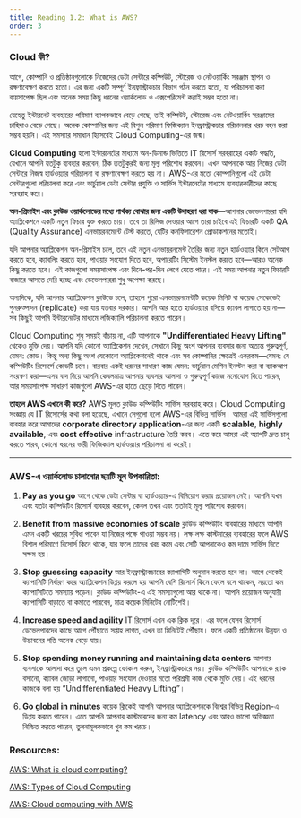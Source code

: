 ```yaml
---
title: Reading 1.2: What is AWS?
order: 3
---
```


### **Cloud কী?**

আগে, কোম্পানি ও প্রতিষ্ঠানগুলোকে নিজেদের ডেটা সেন্টারে কম্পিউট, স্টোরেজ ও নেটওয়ার্কিং সরঞ্জাম স্থাপন ও রক্ষণাবেক্ষণ করতে হতো। এর জন্য একটি সম্পূর্ণ ইনফ্রাস্ট্রাকচার বিভাগ গঠন করতে হতো, যা পরিচালনা করা ব্যয়সাপেক্ষ ছিল এবং অনেক সময় কিছু ধরনের ওয়ার্কলোড ও এক্সপেরিমেন্ট করাই সম্ভব হতো না।

যেহেতু ইন্টারনেট ব্যবহারের পরিমাণ ব্যাপকভাবে বেড়ে গেছে, তাই কম্পিউট, স্টোরেজ এবং নেটওয়ার্কিং সরঞ্জামের চাহিদাও বেড়ে গেছে। অনেক কোম্পানির জন্য এই বিপুল পরিমাণ ফিজিক্যাল ইনফ্রাস্ট্রাকচার পরিচালনার খরচ বহন করা সম্ভব হয়নি। এই সমস্যার সমাধান হিসেবেই Cloud Computing-এর জন্ম।

**Cloud Computing** হলো ইন্টারনেটের মাধ্যমে অন-ডিমান্ড ভিত্তিতে IT রিসোর্স সরবরাহের একটি পদ্ধতি, যেখানে আপনি যতটুকু ব্যবহার করবেন, ঠিক ততটুকুরই জন্য মূল্য পরিশোধ করবেন। এখন আপনাকে আর নিজের ডেটা সেন্টারে নিজস্ব হার্ডওয়্যার পরিচালনা বা রক্ষণাবেক্ষণ করতে হয় না। AWS-এর মতো কোম্পানিগুলো এই ডেটা সেন্টারগুলো পরিচালনা করে এবং ভার্চুয়াল ডেটা সেন্টার প্রযুক্তি ও সার্ভিস ইন্টারনেটের মাধ্যমে ব্যবহারকারীদের কাছে সরবরাহ করে।

**অন-প্রিমাইস এবং ক্লাউড ওয়ার্কলোডের মধ্যে পার্থক্য বোঝার জন্য একটি উদাহরণ ধরা যাক**—আপনার ডেভেলপাররা যদি অ্যাপ্লিকেশনে একটি নতুন ফিচার যুক্ত করতে চায়। তবে তা রিলিজ দেওয়ার আগে তারা চাইবে এই ফিচারটি একটি QA (Quality Assurance) এনভায়রনমেন্টে টেস্ট করতে, যেটির কনফিগারেশন প্রোডাকশনের মতোই।

যদি আপনার অ্যাপ্লিকেশন অন-প্রিমাইস চলে, তবে এই নতুন এনভায়রনমেন্ট তৈরির জন্য নতুন হার্ডওয়্যার কিনে সেটআপ করতে হবে, ক্যাবলিং করতে হবে, পাওয়ার সংযোগ দিতে হবে, অপারেটিং সিস্টেম ইনস্টল করতে হবে—আরও অনেক কিছু করতে হবে। এই কাজগুলো সময়সাপেক্ষ এবং দিনে-পর-দিন লেগে যেতে পারে। এই সময় আপনার নতুন ফিচারটি বাজারে আসতে দেরি হচ্ছে এবং ডেভেলপাররা শুধু অপেক্ষা করছে।

অন্যদিকে, যদি আপনার অ্যাপ্লিকেশন ক্লাউডে চলে, তাহলে পুরো এনভায়রনমেন্টটি কয়েক মিনিট বা কয়েক সেকেন্ডেই পুনরুত্পাদন (replicate) করা যায় যতবার দরকার। আপনি আর হাতে হার্ডওয়্যার বসিয়ে ক্যাবল লাগাতে হয় না—সব কিছুই আপনি ইন্টারনেটের মাধ্যমে লজিক্যালি পরিচালনা করতে পারেন।

Cloud Computing শুধু সময়ই বাঁচায় না, এটি আপনাকে **"Undifferentiated Heavy Lifting"** থেকেও মুক্তি দেয়। আপনি যদি কোনো অ্যাপ্লিকেশন দেখেন, সেখানে কিছু অংশ আপনার ব্যবসার জন্য অত্যন্ত গুরুত্বপূর্ণ, যেমন: কোড। কিন্তু অন্য কিছু অংশ যেকোনো অ্যাপ্লিকেশনেই থাকে এবং সব কোম্পানির ক্ষেত্রেই একরকম—যেমন: যে কম্পিউটিং রিসোর্সে কোডটি চলে। বারবার একই ধরনের সাধারণ কাজ যেমন: ভার্চুয়াল মেশিন ইনস্টল করা বা ব্যাকআপ সংরক্ষণ করা—এসব বাদ দিয়ে আপনি কেবলমাত্র আপনার ব্যবসার আলাদা ও গুরুত্বপূর্ণ কাজে মনোযোগ দিতে পারেন, আর সময়সাপেক্ষ সাধারণ কাজগুলো AWS-এর হাতে ছেড়ে দিতে পারেন।

**তাহলে AWS এখানে কী করে?**
AWS মূলত ক্লাউড কম্পিউটিং সার্ভিস সরবরাহ করে। Cloud Computing সংজ্ঞায় যে IT রিসোর্সের কথা বলা হয়েছে, এখানে সেগুলো হলো AWS-এর বিভিন্ন সার্ভিস। আমরা এই সার্ভিসগুলো ব্যবহার করে আমাদের **corporate directory application**-এর জন্য একটি **scalable**, **highly available**, এবং **cost effective** infrastructure তৈরি করব। এতে করে আমরা এই অ্যাপটি দ্রুত চালু করতে পারব, কোনো ধরনের ভারী ফিজিক্যাল হার্ডওয়্যার পরিচালনা না করেই।

---

### **AWS-এ ওয়ার্কলোড চালানোর ছয়টি মূল উপকারিতা:**

1. **Pay as you go**
   আগে থেকে ডেটা সেন্টার বা হার্ডওয়্যার-এ বিনিয়োগ করার প্রয়োজন নেই। আপনি যখন এবং যতটা কম্পিউটিং রিসোর্স ব্যবহার করবেন, কেবল তখন এবং ততটাই মূল্য পরিশোধ করবেন।

2. **Benefit from massive economies of scale**
   ক্লাউড কম্পিউটিং ব্যবহারের মাধ্যমে আপনি এমন একটি খরচের সুবিধা পাবেন যা নিজের পক্ষে পাওয়া সম্ভব নয়। লক্ষ লক্ষ কাস্টমারের ব্যবহারের ফলে AWS বিশাল পরিমাণে রিসোর্স কিনে থাকে, যার ফলে তাদের খরচ কমে এবং সেটি আপনাকেও কম দামে সার্ভিস দিতে সক্ষম হয়।

3. **Stop guessing capacity**
   আর ইনফ্রাস্ট্রাকচারের ক্যাপাসিটি অনুমান করতে হবে না। আগে থেকেই ক্যাপাসিটি নির্ধারণ করে অ্যাপ্লিকেশন ডিপ্লয় করলে হয় আপনি বেশি রিসোর্স কিনে ফেলে বসে থাকেন, নয়তো কম ক্যাপাসিটিতে সমস্যায় পড়েন। ক্লাউড কম্পিউটিং-এ এই সমস্যাগুলো আর থাকে না। আপনি প্রয়োজন অনুযায়ী ক্যাপাসিটি বাড়াতে বা কমাতে পারবেন, মাত্র কয়েক মিনিটের নোটিশেই।

4. **Increase speed and agility**
   IT রিসোর্স এখন এক ক্লিক দূরে। এর ফলে যেসব রিসোর্স ডেভেলপারদের কাছে আগে পৌঁছাতে সপ্তাহ লাগত, এখন তা মিনিটেই পৌঁছায়। ফলে একটি প্রতিষ্ঠানের উন্নয়ন ও উদ্ভাবনের গতি অনেক বেড়ে যায়।

5. **Stop spending money running and maintaining data centers**
   আপনার ব্যবসাকে আলাদা করে তুলে এমন প্রকল্পে ফোকাস করুন, ইনফ্রাস্ট্রাকচারে নয়। ক্লাউড কম্পিউটিং আপনাকে র‍্যাক বসানো, ক্যাবল জোড়া লাগানো, পাওয়ার সংযোগ দেওয়ার মতো পরিশ্রমী কাজ থেকে মুক্তি দেয়। এই ধরনের কাজকে বলা হয় “Undifferentiated Heavy Lifting”।

6. **Go global in minutes**
   কয়েক ক্লিকেই আপনি আপনার অ্যাপ্লিকেশনকে বিশ্বের বিভিন্ন Region-এ ডিপ্লয় করতে পারেন। এতে আপনি আপনার কাস্টমারদের জন্য কম latency এবং আরও ভালো অভিজ্ঞতা নিশ্চিত করতে পারেন, তুলনামূলকভাবে খুব কম খরচে।

### Resources: 



<a href="https://aws.amazon.com/what-is-cloud-computing/" target="_blank" rel="noopener noreferrer">AWS: What is cloud computing?</a>

<a href="http://docs.aws.amazon.com/whitepapers/latest/aws-overview/types-of-cloud-computing.html" target="_blank" rel="noopener noreferrer">AWS: Types of Cloud Computing</a>

<a href="https://aws.amazon.com/what-is-aws/" target="_blank" rel="noopener noreferrer">AWS: Cloud computing with AWS</a>
